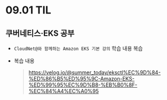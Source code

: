 <h1> 09.01 TIL </h1>

## 쿠버네티스·EKS 공부

- `CloudNet@와 함께하는 Amazon EKS 기본 강의` 학습 내용 복습

- 복습 내용
   > https://velog.io/@summer_today/eksctl%EC%9D%84-%ED%86%B5%ED%95%9C-Amazon-EKS-%ED%99%95%EC%9D%B8-%EB%B0%8F-%EC%84%A4%EC%A0%95

